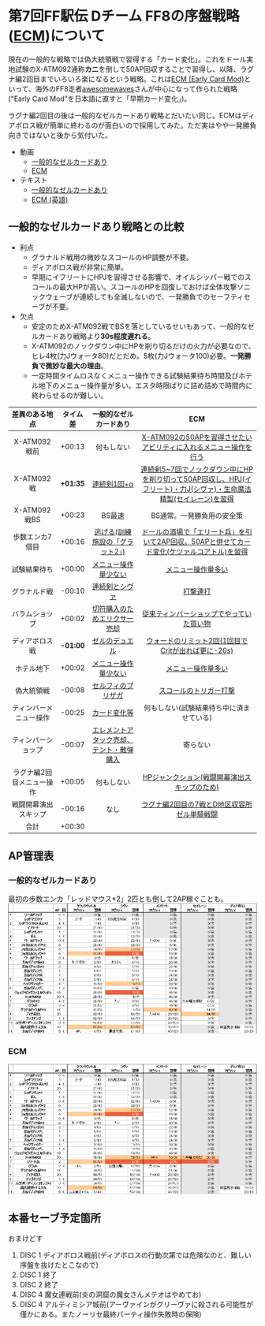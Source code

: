 # 第7回FF駅伝 Dチーム FF8の序盤戦略([ECM](https://drive.google.com/file/d/1_jmWYWjOk6db6cfWmlD0eXX9oiiGC-Vm/view))について

現在の一般的な戦略では偽大統領戦で習得する「カード変化」。これをドール実地試験のX-ATM092通称**カニ**を倒して50AP回収することで習得し、以降、ラグナ編2回目までいろいろ楽になるという戦略。これは[ECM (Early Card Mod)](https://drive.google.com/file/d/1_jmWYWjOk6db6cfWmlD0eXX9oiiGC-Vm/view)といって、海外のFF8走者[awesomewaves](https://www.speedrun.com/user/awesomewaves)さんが中心になって作られた戦略("Early Card Mod"を日本語に直すと「早期カード変化」)。

ラグナ編2回目の後は一般的なゼルカードあり戦略とだいたい同じ。ECMはディアボロス戦が簡単に終わるのが面白いので採用してみた。ただ実はやや一発勝負向きではないと後から気付いた。


- 動画
  - [一般的なゼルカードあり](https://youtu.be/f_GBBcDyLbk)
  - [ECM](https://youtu.be/Kld1Ap4IeG4)
- テキスト
  - [一般的なゼルカードあり](http://pingval.g1.xrea.com/psff8/rta-chart/)
  - [ECM (英語)](https://drive.google.com/file/d/1_jmWYWjOk6db6cfWmlD0eXX9oiiGC-Vm/view)

## 一般的なゼルカードあり戦略との比較

- 利点
  - グラナルド戦用の微妙なスコールのHP調整が不要。
  - ディアボロス戦が非常に簡単。
  - 早期にイフリートにHPJを習得させる影響で、オイルシッパー戦でのスコールの最大HPが高い。スコールのHPを回復しておけば全体攻撃ソニックウェーブが連続しても全滅しないので、一発勝負でのセーフティセーブが不要。
- 欠点
  - 安定のためX-ATM092戦でBSを落としているせいもあって、一般的なゼルカードあり戦略より**30s程度遅れる**。
  - X-ATM092のノックダウン中にHPを削り切るだけの火力が必要なので、ヒレ4枚(力Jウォータ80)だとだめ。5枚(力Jウォータ100)必要。**一発勝負で微妙な最大の理由**。
  - 一定時間タイムロスなくメニュー操作できる試験結果待ち時間及びホテル地下のメニュー操作量が多い。エスタ時限ばりに詰め詰めで時間内に終わらせるのが難しい。

|差異のある地点|タイム差|一般的なゼルカードあり|ECM|
|:---:|:---:|:---:|:---:|
|X-ATM092戦前|+00:13|何もしない|[X-ATM092の50APを習得させたいアビリティに入れるメニュー操作を行う](https://youtu.be/Kld1Ap4IeG4?t=50m03s)|
|X-ATM092戦|**+01:35**|[連続剣1回+α](https://youtu.be/f_GBBcDyLbk?t=49m36s)|[連続剣5~7回でノックダウン中にHPを削り切って50AP回収し、HPJ(イフリート)・力J(シヴァ)・生命魔法精製(セイレーン)を習得](https://youtu.be/Kld1Ap4IeG4?t=50m39s)|
|X-ATM092戦BS|+00:23|BS最速|BS通常。一発勝負用の安全策|
|歩数エンカ7個目|+00:16|[逃げる(訓練施設の「グラット2」)](https://youtu.be/f_GBBcDyLbk?t=1h08m35s)|[ドールの酒場で「エリート兵」を引いて2AP回収。50APと併せてカード変化(ケツァルコアトル)を習得](https://youtu.be/Kld1Ap4IeG4?t=55m32s)|
|試験結果待ち|+00:00|[メニュー操作量少ない](https://youtu.be/f_GBBcDyLbk?t=59m14s)|[メニュー操作量多い](https://youtu.be/Kld1Ap4IeG4?t=1h03m14s)|
|グラナルド戦|-00:10|[連続剣とシヴァ](https://youtu.be/f_GBBcDyLbk?t=1h12m31s)|[打撃連打](https://youtu.be/Kld1Ap4IeG4?t=1h16m11s)|
|バラムショップ|+00:02|[切符購入のためエリクサー売却](https://youtu.be/f_GBBcDyLbk?t=1h20m34s)|[従来ティンバーショップでやっていた買い物](https://youtu.be/Kld1Ap4IeG4?t=1h21m49s)|
|ディアボロス戦|**-01:00**|[ゼルのデュエル](https://youtu.be/f_GBBcDyLbk?t=1h17m16s)|[ウォードのリミット2回(1回目でCritが出れば更に-20s)](https://youtu.be/Kld1Ap4IeG4?t=1h24m40s)|
|ホテル地下|+00:02|[メニュー操作量少ない](https://youtu.be/f_GBBcDyLbk?t=1h26m52s)|[メニュー操作量多い](https://youtu.be/Kld1Ap4IeG4?t=1h30m09s)|
|偽大統領戦|-00:08|[セルフィのブリザガ](https://youtu.be/f_GBBcDyLbk?t=1h42m32s)|[スコールのトリガー打撃](https://youtu.be/Kld1Ap4IeG4?t=1h45m49s)|
|ティンバーメニュー操作|-00:25|[カード変化等](https://youtu.be/f_GBBcDyLbk?t=1h47m04s)|何もしない(試験結果待ち中に済ませている)|
|ティンバーショップ|-00:07|[エレメントアタック売却、テント・散弾購入](https://youtu.be/f_GBBcDyLbk?t=1h48m54s)|寄らない|
|ラグナ編2回目メニュー操作|+00:05|何もしない|[HPジャンクション(戦闘開幕演出スキップのため)](https://youtu.be/Kld1Ap4IeG4?t=2h06m45s)|
|戦闘開幕演出スキップ|-00:16|なし|[ラグナ編2回目の7戦とD地区収容所ゼル単騎戦闘](https://youtu.be/Kld1Ap4IeG4?t=2h07m55s)|
|合計|+00:30|||

## AP管理表
### 一般的なゼルカードあり
最初の歩数エンカ「レッドマウス*2」2匹とも倒して2AP稼ぐことも。
![./qz.png](./qz.png)
### ECM
![./ecm.png](./ecm.png)

## 本番セーブ予定箇所

おまけどす

1. DISC 1 ディアボロス戦前(ディアボロスの行動次第では危険なのと、難しい序盤を抜けたとこなので)
1. DISC 1 終了
1. DISC 2 終了
1. DISC 4 魔女連戦前(炎の洞窟の魔女さんメテオはやめてお)
1. DISC 4 アルティミシア城前(アーヴァインがグリーヴァに殺される可能性が僅かにある。またノーリセ最終パーティ操作失敗時の保険)
